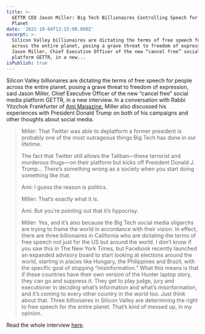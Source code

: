 ```yaml
---
title: >-
  GETTR CEO Jason Miller: Big Tech Billionaires Controlling Speech for Entire
  Planet
date: '2021-10-04T13:15:00.000Z'
excerpt: >-
  Silicon Valley billionaires are dictating the terms of free speech for people
  across the entire planet, posing a grave threat to freedom of expression, said
  Jason Miller, Chief Executive Officer of the new “cancel free” social media
  platform GETTR, in a new...
isPublish: true
---
```


Silicon Valley billionaires are dictating the terms of free speech for people across the entire planet, posing a grave threat to freedom of expression, said Jason Miller, Chief Executive Officer of the new “cancel free” social media platform GETTR, in a new interview. In a conversation with Rabbi Yitzchok Frankfurter of [Ami Magazine,](https://www.amimagazine.org/2021/09/15/catching-up-with-jason-miller/) Miller also discussed his experiences with President Donald Trump on both of his campaigns and other thoughts about social media.

> Miller: That Twitter was able to deplatform a former president is probably one of the most outrageous things Big Tech has done in our lifetime.
>
> The fact that Twitter still allows the Taliban—these terrorist and murderous thugs—on their platform but kicks off President Donald J. Trump… There’s something wrong as a society when you start doing something like that.
>
> Ami: I guess the reason is politics.
>
> Miller: That’s exactly what it is.
>
> Ami: But you’re pointing out that it’s hypocrisy.
>
> Miller: Yes, and it’s also because the Big Tech social media oligarchs are trying to frame the world in accordance with their vision. In effect, there are three billionaires in California who are dictating the terms of free speech not just for the US but around the world. I don’t know if you saw this in The New York Times, but Facebook recently launched an expanded advisory board to start looking at elections around the world, starting in places like Hungary, the Philippines and Brazil, with the specific goal of stopping “misinformation.” What this means is that if these countries have their own version of the Hunter laptop story, they can go and suppress it. They get to play judge, jury and executioner in deciding what’s information and what’s misinformation, and it’s coming to every other country in the world too. Just think about that. Three billionaires in Silicon Valley are determining the right to free speech for the entire planet. That’s kind of messed up, in my opinion.

Read the whole interview [here](https://www.amimagazine.org/2021/09/15/catching-up-with-jason-miller/).

